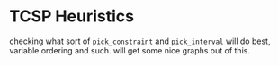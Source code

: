 # TCSP Heuristics

checking what sort of `pick_constraint` and `pick_interval` will do best, variable ordering and such.
will get some nice graphs out of this.
